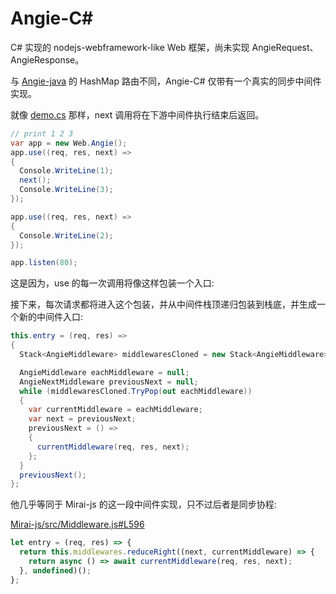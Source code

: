 # Angie-C\#

C# 实现的 nodejs-webframework-like Web 框架，尚未实现 AngieRequest、AngieResponse。

与 [Angie-java]([/](https://github.com/Drincann/Angie-java)) 的 HashMap 路由不同，Angie-C\# 仅带有一个真实的同步中间件实现。

就像 [demo.cs](./demo.cs) 那样，next 调用将在下游中间件执行结束后返回。

```cs
// print 1 2 3
var app = new Web.Angie();
app.use((req, res, next) =>
{
  Console.WriteLine(1);
  next();
  Console.WriteLine(3);
});

app.use((req, res, next) =>
{
  Console.WriteLine(2);
});

app.listen(80);
```

这是因为，use 的每一次调用将像这样包装一个入口:

接下来，每次请求都将进入这个包装，并从中间件栈顶递归包装到栈底，并生成一个新的中间件入口:

```cs
this.entry = (req, res) =>
{
  Stack<AngieMiddleware> middlewaresCloned = new Stack<AngieMiddleware>(new Stack<AngieMiddleware>(this.middlewares));

  AngieMiddleware eachMiddleware = null;
  AngieNextMiddleware previousNext = null;
  while (middlewaresCloned.TryPop(out eachMiddleware))
  {
    var currentMiddleware = eachMiddleware;
    var next = previousNext;
    previousNext = () =>
    {
      currentMiddleware(req, res, next);
    };
  }
  previousNext();
};
```

他几乎等同于 Mirai-js 的这一段中间件实现，只不过后者是同步协程:

[Mirai-js/src/Middleware.js#L596](https://github.com/Drincann/Mirai-js/blob/master/src/Middleware.js#L596)

```js
let entry = (req, res) => {
  return this.middlewares.reduceRight((next, currentMiddleware) => {
    return async () => await currentMiddleware(req, res, next);
  }, undefined)();
};
```
